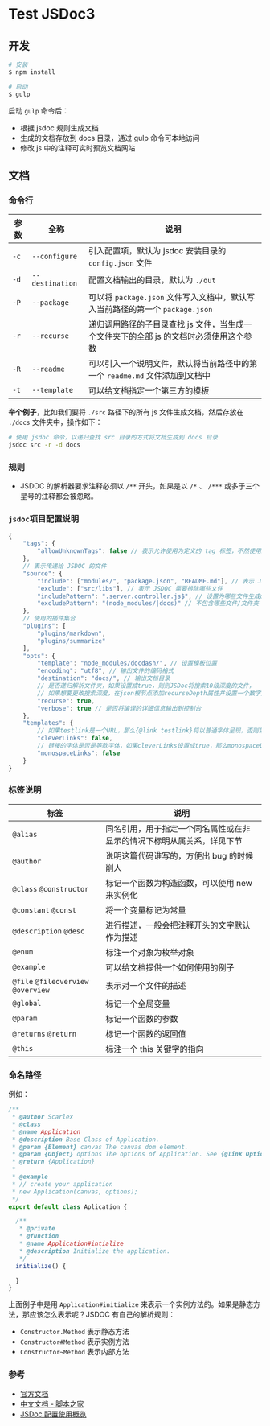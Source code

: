 # Test JSDoc3

## 开发

```bash
# 安装
$ npm install 

# 启动
$ gulp
```

启动 `gulp` 命令后：

- 根据 jsdoc 规则生成文档
- 生成的文档存放到 docs 目录，通过 gulp 命令可本地访问
- 修改 js 中的注释可实时预览文档网站

## 文档

### 命令行

| 参数  | 全称   | 说明  |
|------|--------|------|
| `-c`  |  `--configure`  | 引入配置项，默认为 jsdoc 安装目录的 `config.json` 文件  |
| `-d`  |  `--destination` |	配置文档输出的目录，默认为 `./out`  |
| `-P`  |  `--package` |	可以将 `package.json` 文件写入文档中，默认写入当前路径的第一个 `package.json`  |
| `-r`  |  `--recurse` |	递归调用路径的子目录查找 js 文件，当生成一个文件夹下的全部 js 的文档时必须使用这个参数  |
| `-R`  |  `--readme`  |	可以引入一个说明文件，默认将当前路径中的第一个 `readme.md` 文件添加到文档中  |
| `-t`  |  `--template` |	可以给文档指定一个第三方的模板  |

**举个例子**，比如我们要将 `./src` 路径下的所有 js 文件生成文档，然后存放在 `./docs` 文件夹中，操作如下：

```bash
# 使用 jsdoc 命令，以递归查找 src 目录的方式将文档生成到 docs 目录
jsdoc src -r -d docs
```

### 规则

- JSDOC 的解析器要求注释必须以 `/**` 开头，如果是以 `/*` 、 `/***` 或多于三个星号的注释都会被忽略。

### `jsdoc`项目配置说明

```js
{
    "tags": {
        "allowUnknownTags": false // 表示允许使用为定义的 tag 标签，不然使用未知标签会报错；
    },
    // 表示传递给 JSDOC 的文件
    "source": {
        "include": ["modules/", "package.json", "README.md"], // 表示 JSDOC 需要扫描哪些文件
        "exclude": ["src/libs"], // 表示 JSDOC 需要排除哪些文件
        "includePattern": ".server.controller.js$", // 设置为哪些文件生成doc
        "excludePattern": "(node_modules/|docs)" // 不包含哪些文件/文件夹
    },
    // 使用的插件集合
    "plugins": [
        "plugins/markdown",
        "plugins/summarize"
    ],
    "opts": {
        "template": "node_modules/docdash/", // 设置模板位置
        "encoding": "utf8", // 输出文件的编码格式
        "destination": "docs/", // 输出文档目录
        // 是否递归解析文件夹，如果设置成true，则则JSDoc将搜索10级深度的文件，
        // 如果想要更改搜索深度，在json根节点添加recurseDepth属性并设置一个数字类型的值来声明搜索深度
        "recurse": true,
        "verbose": true // 是否将编译的详细信息输出到控制台
    },
    "templates": {
        // 如果testlink是一个URL，那么{@link testlink}将以普通字体呈现，否则就是等宽字体
        "cleverLinks": false,
        // 链接的字体是否是等款字体，如果cleverLinks设置成true，那么monospaceLinks的值将被忽略
        "monospaceLinks": false
    }
}
```

### 标签说明

|标签 |	说明  |
|---- | ----- |
| `@alias` |	同名引用，用于指定一个同名属性或在非显示的情况下标明从属关系，详见下节 |
| `@author` |	说明这篇代码谁写的，方便出 bug 的时候削人 |
| `@class` `@constructor` |	标记一个函数为构造函数，可以使用 new 来实例化 |
| `@constant` `@const` |	将一个变量标记为常量 |
| `@description` `@desc` |	进行描述，一般会把注释开头的文字默认作为描述 |
| `@enum` |	标注一个对象为枚举对象 |
| `@example` |	可以给文档提供一个如何使用的例子 |
| `@file` `@fileoverview` `@overview` |	表示对一个文件的描述 |
| `@global` |	标记一个全局变量 |
| `@param` |	标记一个函数的参数 |
| `@returns` `@return` |	标记一个函数的返回值 |
| `@this` |	标注一个 this 关键字的指向 |

### 命名路径

例如：

```js
/**
 * @author Scarlex
 * @class
 * @name Application
 * @description Base Class of Application.
 * @param {Element} canvas The canvas dom element.
 * @param {Object} options The options of Application. See {@link Option} for detail.
 * @return {Application}
 *
 * @example
 * // create your application
 * new Application(canvas, options);
 */
export default class Aplication {

  /**
   * @private
   * @function
   * @name Application#intialize
   * @description Initialize the application.
   */
  initialize() {

  }
}
```

上面例子中是用 `Application#initialize` 来表示一个实例方法的。如果是静态方法，那应该怎么表示呢？JSDOC 有自己的解析规则：

- `Constructor.Method` 表示静态方法
- `Constructor#Method` 表示实例方法
- `Constructor~Method` 表示内部方法

### 参考

- [官方文档](http://usejsdoc.org/about-configuring-jsdoc.html)
- [中文文档 - 脚本之家](http://shouce.jb51.net/jsdoc/index.html)
- [JSDoc 配置使用概览](https://malcolmyu.github.io/malnote/2015/04/25/Introduction-of-Jsdoc/)
